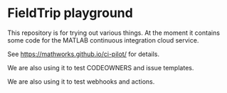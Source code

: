 # FieldTrip playground

This repository is for trying out various things. At the moment it
contains some code for the MATLAB continuous integration cloud
service.

See https://mathworks.github.io/ci-pilot/ for details.

We are also using it to test CODEOWNERS and issue templates.

We are also using it to test webhooks and actions.
